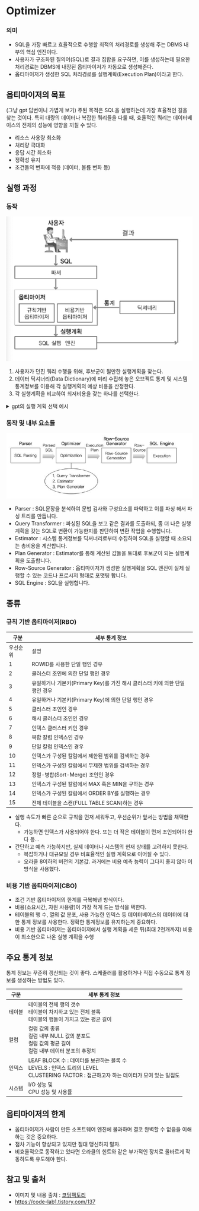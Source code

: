 Optimizer
===
### 의미
- SQL을 가장 빠르고 효율적으로 수행할 최적의 처리경로를 생성해 주는 DBMS 내부의 핵심 엔진이다. 
- 사용자가 구조화된 질의어(SQL)로 결과 집합을 요구하면, 이를 생성하는데 필요한 처리경로는 DBMS에 내장된 옵티마이저가 자동으로 생성해준다. 
- 옵티마이저가 생성한 SQL 처리경로를 실행계획(Execution Plan)이라고 한다. 

## 옵티마이저의 목표
(그냥 gpt 답변이니 가볍게 보기) 주된 목적은 SQL을 실행하는데 가장 효율적인 길을 찾는 것이다. 특히 대량의 데이터나 복잡한 쿼리들을 다룰 때,
효율적인 쿼리는 데이터베이스의 전체의 성능에 영향을 끼칠 수 있다.
- 리소스 사용량 최소화
- 처리량 극대화
- 응답 시간 최소화
- 정확성 유지
- 조건들의 변화에 적응 (데이터, 볼륨 변화 등)

## 실행 과정
### 동작
![](images/optimizer.png)
1. 사용자가 던진 쿼리 수행을 위해, 후보군이 될만한 실행계획을 찾는다.
2. 데이터 딕셔너리(Data Dictionary)에 미리 수집해 놓은 오브젝트 통계 및 시스템 통계정보를 이용해 각 실행계획의 예상 비용을 산정한다.
3. 각 실행계획을 비교하여 최저비용을 갖는 하나를 선택한다.

<details>
<summary> gpt의 실행 계획 선택 예시</summary>
<div>
두 테이블을 조인하는 쿼리가 있다고 가정한다.
- Orders 및 Customers라는 두 테이블을 조인하는 쿼리가 있다.
- Orders 테이블에는 수백만 개의 행이 있는 반면 Customers 테이블에는 몇 백 개의 행만 존재
- 즉, 훨씬 큰 Orders가 존재한다.

1. 중첩 루프 조인
- 이 알고리즘은 Orders 테이블의 각 행을 반복하고 각 행에 대해 Customers 테이블을 검색하여 일치하는 행을 찾는다.
- 그러나 Orders 테이블의 크기를 고려할 때 이 접근 방식은 계산 리소스 측면에서 비싸다.

2. 대안, 해시 조인 알고리즘
- 이 알고리즘은 먼저 더 작은 테이블(이 경우 Customers)을 스캔하고 키가 조인 열인 해시 테이블을 메모리에 생성
- 더 큰 테이블(주문)을 스캔하고 각 행에 대해 조인 열의 해시 값을 계산하고 해시 테이블에서 일치하는 행을 찾는다.

옵티마이저는 예상 비용에 따라 중첩 루프 조인 대신 해시 조인 알고리즘을 선택할 수 있다.
- 비용은 테이블의 크기, 사용 가능한 시스템 메모리, 조인 열의 값 분포 등과 같은 요소를 기반으로 추정할 수 있다.
- 이러한 비용 추정을 통해 정확한 최신 통계를 확보하는 것이 DBMS의 성능에 중요한 이유이다.

<details><summary> 해시테이블을 메모리에 퍼올려도 되는거야?</summary>
<div>해시 조인도 작은 테이블이라고 가정한 테이블이 예상보다 크면 메모리를 초과할 수 있다. 또한 데이터 분포에 따라, 조인 키의 값이 특정 해시 버킷에 치우쳐 있는 경우, 성능이 저하될 수 있다.
그래서 보통 여러 조인 전략을 지원하며, 옵티마이저는 다양한 요소(테이블 크기, 데이터 분포, 인덱스 유무, 메모리 상태 등)를 고려한다.
</div>
</details>

단순화된 예시이며, 실제 시나리오에서는 옵티마이저가 인덱스의 존재 여부, 조인의 테이블 순서, 사용 중인 특정 DBMS 등 다른 많은 요소를 고려해야 한다.
</div>
</details>

### 동작 및 내부 요소들
![](images/optimizer3.png)
- Parser : SQL문장을 분석하여 문법 검사와 구성요소를 파악하고 이를 파싱 해서 파싱 트리를 만듭니다.
- Query Transformer : 파싱된 SQL을 보고 같은 결과를 도출하되, 좀 더 나은 실행 계획을 갖는 SQL로 변환이 가능한지를 판단하여 변환 작업을 수행합니다.
- Estimator : 시스템 통계정보를 딕셔너리로부터 수집하여 SQL을 실행할 때 소요되는 총비용을 계산합니다.
- Plan Generator : Estimator를 통해 계산된 값들을 토대로 후보군이 되는 실행계획을 도출합니다.
- Row-Source Generator : 옵티마이저가 생성한 실행계획을 SQL 엔진이 실제 실행할 수 있는 코드나 프로시저 형태로 포맷팅 합니다.
- SQL Engine : SQL을 실행합니다.

## 종류
### 규칙 기반 옵티마이저(RBO)
| 구분   | 세부 통계 정보              |
|--------|-------------------------|
|우선순위|	설명|
|1|	ROWID를 사용한 단일 행인 경우|
|2|	클러스터 조인에 의한 단일 행인 경우|
|3|	유일하거나 기본키(Primary Key)를 가진 해시 클러스터 키에 의한 단일 행인 경우|
|4|	유일하거나 기본키(Primary Key)에 의한 단일 행인 경우|
|5|	클러스터 조인인 경우|
|6|	해시 클러스터 조인인 경우|
|7|	인덱스 클러스터 키인 경우|
|8|	복합 칼럼 인덱스인 경우|
|9|	단일 칼럼 인덱스인 경우|
|10|	인덱스가 구성된 칼럼에서 제한된 범위를 검색하는 경우|
|11|	인덱스가 구성된 칼럼에서 무제한 범위를 검색하는 경우|
|12|	정렬-병합(Sort-Merge) 조인인 경우|
|13|	인덱스가 구성된 칼럼에서 MAX 혹은 MIN을 구하는 경우|
|14|	인덱스가 구성된 칼럼에서 ORDER BY를 실행하는 경우|
|15|	전체 테이블을 스캔(FULL TABLE SCAN)하는 경우|
- 실행 속도가 빠른 순으로 규칙을 먼저 세워두고, 우선순위가 앞서는 방법을 채택한다.
  - 가능하면 인덱스가 사용되어야 한다. 또는 더 작은 테이블이 먼저 조인되어야 한다 등...
- 간단하고 예측 가능하지만, 실제 데이터나 시스템의 현재 상태를 고려하지 못한다.
  - 복잡하거나 대규모일 경우 비효율적인 실행 계획으로 이어질 수 있다. 
  - 오라클 8이하의 버전의 기본값. 과거에는 비용 예측 능력이 그다지 좋지 않아 이 방식을 사용했다.
### 비용 기반 옵티마이저(CBO)
- 조건 기반 옵티마이저의 한계를 극복해낸 방식이다. 
- 비용(소요시간, 자원 사용량)이 가장 적게 드는 방식을 택한다.
- 테이블의 행 수, 열의 값 분포, 사용 가능한 인덱스 등 데이터베이스의 데이터에 대한 통계 정보를 사용한다. 정확한 통계정보를 유지하는게 중요하다.
- 비용 기반 옵티마이저는 옵티마이저에서 실행 계획을 세운 뒤(최대 2천개까지) 비용이 최소한으로 나온 실행 계획을 수행
 

## 주요 통계 정보
통계 정보는 꾸준히 갱신되는 것이 좋다. 스케줄러를 활용하거나 직접 수동으로 통계 정보를 생성하는 방법도 있다.

| 구분   | 세부 통계 정보                                                                                                                                                                                                               |
|--------|------------------------------------------------------------------------------------------------------------------------------------------------------------------------------------------------------------------------|
| 테이블  | 테이블의 전체 행의 갯수<br/>테이블이 차지하고 있는 전체 블록 <br/>테이블의 행들이 가지고 있는 평균 길이                                                                                                                                                        |
| 컬럼   | 컬럼 값의 종류<br/>컬럼 내부 NULL 값의 분포도<br/>컬럼 값의 평균 길이<br/>컬럼 내부 데이터 분포의 추정치                                                                                                                                                   |
| 인덱스  | LEAF BLOCK 수 : 데이터를 보관하는 블록 수<br/>LEVELS : 인덱스 트리의 LEVEL<br/>CLUSTERING FACTOR : 접근하고자 하는 데이터가 모여 있는 밀집도                                                                                                               |
| 시스템  | I/O 성능 및<br/>CPU 성능 및 사용률                                                                                                                                                                                                  |

## 옵티마이저의 한계
- 옵티마이저가 사람이 만든 소프트웨어 엔진에 불과하며 결코 완벽할 수 없음을 이해하는 것은 중요하다.
- 점차 기능이 향상되고 있지만 절대 맹신하지 말자. 
- 비효율적으로 동작하고 있다면 오라클의 힌트와 같은 부가적인 장치로 올바르게 작동하도록 유도해야 한다.

## 참고 및 출처
- 이미지 및 내용 출처 : [코딩팩토리](https://coding-factory.tistory.com/743)
- https://code-lab1.tistory.com/137